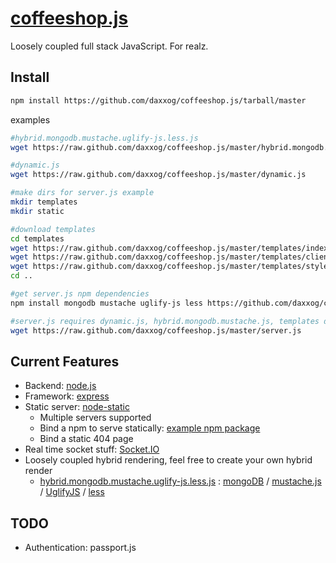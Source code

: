 [coffeeshop.js](https://github.com/daxxog/coffeeshop.js)
=============
Loosely coupled full stack JavaScript. For realz.

Install
-------
```bash
npm install https://github.com/daxxog/coffeeshop.js/tarball/master
```
examples
```bash
#hybrid.mongodb.mustache.uglify-js.less.js
wget https://raw.github.com/daxxog/coffeeshop.js/master/hybrid.mongodb.mustache.uglify-js.less.js

#dynamic.js
wget https://raw.github.com/daxxog/coffeeshop.js/master/dynamic.js

#make dirs for server.js example
mkdir templates
mkdir static

#download templates
cd templates
wget https://raw.github.com/daxxog/coffeeshop.js/master/templates/index.html
wget https://raw.github.com/daxxog/coffeeshop.js/master/templates/client.js
wget https://raw.github.com/daxxog/coffeeshop.js/master/templates/style.less
cd ..

#get server.js npm dependencies
npm install mongodb mustache uglify-js less https://github.com/daxxog/cash.js/tarball/master

#server.js requires dynamic.js, hybrid.mongodb.mustache.js, templates dir, static dir
wget https://raw.github.com/daxxog/coffeeshop.js/master/server.js
```

Current Features
----------------
* Backend: [node.js](https://github.com/joyent/node)
* Framework: [express](https://github.com/visionmedia/express)
* Static server: [node-static](https://github.com/cloudhead/node-static)
  * Multiple servers supported
  * Bind a npm to serve statically: [example npm package](https://github.com/daxxog/cash.js)
  * Bind a static 404 page
* Real time socket stuff: [Socket.IO](https://github.com/LearnBoost/socket.io)
* Loosely coupled hybrid rendering, feel free to create your own hybrid render
  * [hybrid.mongodb.mustache.uglify-js.less.js](https://github.com/daxxog/coffeeshop.js/blob/master/hybrid.mongodb.mustache.uglify-js.less.js) : [mongoDB](https://github.com/mongodb/node-mongodb-native) / [mustache.js](https://github.com/janl/mustache.js/) / [UglifyJS](https://github.com/mishoo/UglifyJS2) / [less](https://github.com/cloudhead/less.js)

TODO
----
* Authentication: passport.js